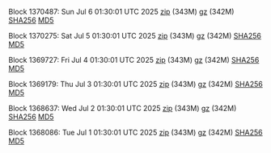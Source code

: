 Block 1370487: Sun Jul  6 01:30:01 UTC 2025 [zip](https://files.01coin.io/mainnet/2025-07-06/bootstrap.dat.zip) (343M) [gz](https://files.01coin.io/mainnet/2025-07-06/bootstrap.dat.tar.gz) (342M) [SHA256](https://files.01coin.io/mainnet/2025-07-06/sha256.txt) [MD5](https://files.01coin.io/mainnet/2025-07-06/md5.txt)

Block 1370275: Sat Jul  5 01:30:01 UTC 2025 [zip](https://files.01coin.io/mainnet/2025-07-05/bootstrap.dat.zip) (343M) [gz](https://files.01coin.io/mainnet/2025-07-05/bootstrap.dat.tar.gz) (342M) [SHA256](https://files.01coin.io/mainnet/2025-07-05/sha256.txt) [MD5](https://files.01coin.io/mainnet/2025-07-05/md5.txt)

Block 1369727: Fri Jul  4 01:30:01 UTC 2025 [zip](https://files.01coin.io/mainnet/2025-07-04/bootstrap.dat.zip) (343M) [gz](https://files.01coin.io/mainnet/2025-07-04/bootstrap.dat.tar.gz) (342M) [SHA256](https://files.01coin.io/mainnet/2025-07-04/sha256.txt) [MD5](https://files.01coin.io/mainnet/2025-07-04/md5.txt)

Block 1369179: Thu Jul  3 01:30:01 UTC 2025 [zip](https://files.01coin.io/mainnet/2025-07-03/bootstrap.dat.zip) (343M) [gz](https://files.01coin.io/mainnet/2025-07-03/bootstrap.dat.tar.gz) (342M) [SHA256](https://files.01coin.io/mainnet/2025-07-03/sha256.txt) [MD5](https://files.01coin.io/mainnet/2025-07-03/md5.txt)

Block 1368637: Wed Jul  2 01:30:01 UTC 2025 [zip](https://files.01coin.io/mainnet/2025-07-02/bootstrap.dat.zip) (343M) [gz](https://files.01coin.io/mainnet/2025-07-02/bootstrap.dat.tar.gz) (342M) [SHA256](https://files.01coin.io/mainnet/2025-07-02/sha256.txt) [MD5](https://files.01coin.io/mainnet/2025-07-02/md5.txt)

Block 1368086: Tue Jul  1 01:30:01 UTC 2025 [zip](https://files.01coin.io/mainnet/2025-07-01/bootstrap.dat.zip) (343M) [gz](https://files.01coin.io/mainnet/2025-07-01/bootstrap.dat.tar.gz) (342M) [SHA256](https://files.01coin.io/mainnet/2025-07-01/sha256.txt) [MD5](https://files.01coin.io/mainnet/2025-07-01/md5.txt)
